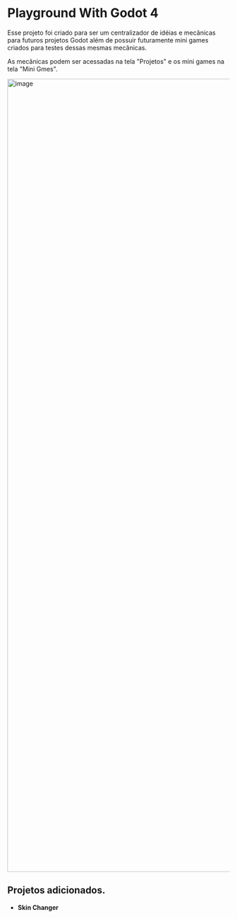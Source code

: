 # Playground With Godot 4

Esse projeto foi criado para ser um centralizador de idéias e mecânicas para futuros projetos Godot além de possuir futuramente mini games criados para testes dessas mesmas mecânicas.

As mecânicas podem ser acessadas na tela "Projetos" e os mini games na tela "Mini Gmes".



<img width="1792" alt="image" src="https://user-images.githubusercontent.com/55406858/192017073-a89f856e-39ae-4720-bd96-5e4472e06aae.png">


## Projetos adicionados.
- **Skin Changer**
